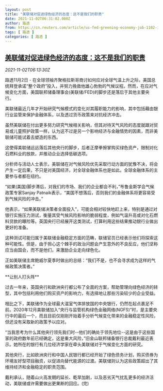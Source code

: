 ```yaml
---
layout: post
title: "美联储对促进绿色经济的态度：这不是我们的职责"
date: 2021-11-02T06:31:02.000Z
author: 路透
from: https://cn.reuters.com/article/us-fed-greening-economy-job-1102-idCNKBS2HN0LR
tags: [ 路透 ]
categories: [ 路透 ]
---
```

<!--1635834662000-->
[美联储对促进绿色经济的态度：这不是我们的职责](https://cn.reuters.com/article/us-fed-greening-economy-job-1102-idCNKBS2HN0LR)
------

<div>
<div><i>2021-11-02T06:13:30Z</i></div><p>路透11月2日 - 在全球领袖齐聚格拉斯哥商讨如何应对全球气温上升之际，美国总统拜登承诺“整个政府”投入，并努力挽救他雄心勃勃的气候议程。然而，在应对气候变化方面，美国联邦储备理事会(美联储/FED)的脚步还是落后于其他主要央行。</p><p>美联储最近几年才开始研究气候模式的变化对其履职能力的影响，其中包括藉由银行业监管来保护金融体系，以及透过货币政策来对抗经济冲击。</p><p>虽然美联储在付出更多努力研究气候相关影响，但其对待天气风险的态度就跟对贸易或儿童照护政策一样，认为这不过是另一个影响经济与金融情势的因素，而非美联储可能试着去塑造的东西。</p><p>这使得美联储远远落后其他央行的脚步，后者正摩拳擦掌购买绿色资产，限制对化石燃料业的放款，并推动企业选择低碳选项。</p><p>分析师与活动人士表示，美联储在对气候风险优先采取行动方面的犹豫不决，将会产生一定后果，不只是对美国经济，对全球金融体系也是如此。全球金融体系的主要参与者都在纽约。</p><p>“如果(美国)脚步滞后，对我们的市场、我们的企业都会不利，”布鲁金斯学会气候政策专家Sanjay Patnaik表示，“美国不想落后，否则我们的金融体系将更容易受到气候风险的冲击。”</p><p>他表示，“如果美联储决策者全面投入”，可能会相对较快地赶上来，特别是通过对银行实施压力测试，衡量其受气候风险影响的脆弱程度，例如气温升高或对化石燃料贷款的曝险等。英国央行已经展开这类测试，打算利用这些结果推动银行业做出更好的准备。</p><p>这种测试可能归属于美联储金融稳定方面的范畴，联储官员已经表示他们将探索这种可能性。但是，由于担心这个棘手的政治问题会产生意外的不良反应，他们坚称应当由国会，而不是他们，来激励企业走向绿色化。</p><p>正如美联储主席鲍威尔夏季时做出的总结：“我们不是，也不会寻求成为这样的气候政策决策者。”</p><p>**让别人打头阵**</p><p>过去一年来，英国央行和欧洲央行都公布了全面的方案，帮助管理向绿色经济的转型，其中包括利用他们购买资产的影响力，有选择地让那些污染较少的企业受益。</p><p>相比之下，美联储作为全球最大温室气体排放国的中央银行，仍然在起点裹足不前。2020年12月美联储加入“央行与监管机构绿色金融网络(NGFS)”时，是主要央行中的最后一个，而且目前仅刚刚开始着手分析气候变化带来的金融稳定性风险，但还没有采取新的政策予以应对。</p><p>“当我思考为什么其他央行领先我们时--他们的确处于领先地位--这是由于这些国家的政府数年前已经确定，这是重大风险，”旧金山联邦储备银行总裁戴利最近表示。她所在的银行有几位经济学家在牵头美联储对于气候变化方面的研究。</p><p>其他央行，比如欧洲央行和中国人民银行都已经开始了绿色债务计划，购买债券为环境友好型项目融资，以促进向替代能源的过渡。美联储则认为这些政策超出了其维持经济和金融稳定的职责范围。</p><p>戴利承认，随着山火高发期的延长、乾旱加剧，以及恶劣天气扰乱更多的经济活动，美联储或许需要做出更果断的回应。(完)</p>
</div>
